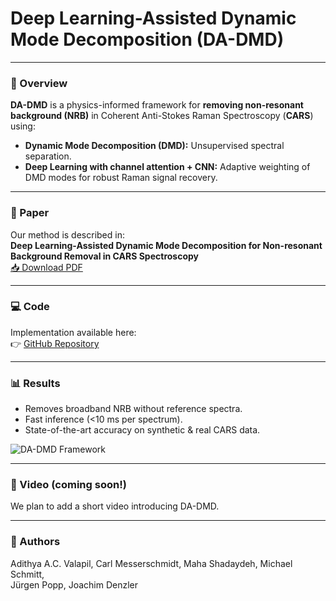 # Deep Learning-Assisted Dynamic Mode Decomposition (DA-DMD)

---

### 🔬 Overview
**DA-DMD** is a physics-informed framework for **removing non-resonant background (NRB)** in 
Coherent Anti-Stokes Raman Spectroscopy (**CARS**) using:

- **Dynamic Mode Decomposition (DMD):** Unsupervised spectral separation.  
- **Deep Learning with channel attention + CNN:** Adaptive weighting of DMD modes for robust Raman signal recovery.

---

### 📄 Paper
Our method is described in:  
**Deep Learning-Assisted Dynamic Mode Decomposition for Non-resonant Background Removal in CARS Spectroscopy**  
[📥 Download PDF](valapil2025dadmd.pdf)

---

### 💻 Code
Implementation available here:  
👉 [GitHub Repository](https://github.com/spectra-analysis/DA_DMD)

---

### 📊 Results
- Removes broadband NRB without reference spectra.  
- Fast inference (<10 ms per spectrum).  
- State-of-the-art accuracy on synthetic & real CARS data.  

![DA-DMD Framework](images/da_dmd_framework.png)

---

### 🎥 Video (coming soon!)
We plan to add a short video introducing DA-DMD.

---

### 👥 Authors
Adithya A.C. Valapil, Carl Messerschmidt, Maha Shadaydeh, Michael Schmitt,  
Jürgen Popp, Joachim Denzler
